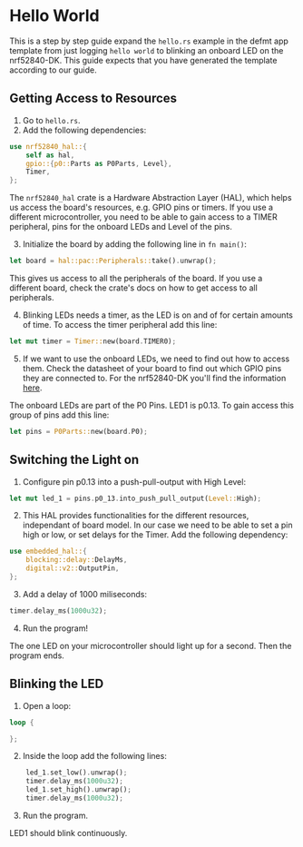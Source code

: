 # Hello World

This is a step by step guide expand the `hello.rs` example in the defmt app template from just logging `hello world` to blinking an onboard LED on the nrf52840-DK. This guide expects that you have generated the template according to our guide.

<!-- 1. Set up with cargo generate according to defmt_setup. 
2. TODO1 : Insert your name if it was not done automatically.
3. TODO 2: Replace placeholder for chip so that the line looks like this:
```toml
    runner = "probe-run --chip nRF52840_xxAA --defmt" 
```
4. TODO3: Set target to target = `thumbv7em-none-eabihf`
5. TODO4: Add the following dependencies in `cargo.toml`:
```toml
nrf52840-hal = "0.11.0"
embedded-hal = "0.2.4"
```
6. TODO5: In `lib.rs` replace `some-hal` with `nrf52840-hal`. -->

## Getting Access to Resources

1. Go to `hello.rs`.
2. Add the following dependencies:

```rust
use nrf52840_hal::{
    self as hal,
    gpio::{p0::Parts as P0Parts, Level},
    Timer,
};
```
The `nrf52840_hal` crate is a Hardware Abstraction Layer (HAL), which helps us access the board's resources, e.g. GPIO pins or timers. 
If you use a different microcontroller, you need to be able to gain access to a TIMER peripheral, pins for the onboard LEDs and Level of the pins.

3. Initialize the board by adding the following line in `fn main()`:
```rust
let board = hal::pac::Peripherals::take().unwrap();
```
This gives us access to all the peripherals of the board. If you use a different board, check the crate's docs on how to get access to all peripherals.

4. Blinking LEDs needs a timer, as the LED is on and of for certain amounts of time. To access the timer peripheral add this line:

```rust
let mut timer = Timer::new(board.TIMER0);
```

5. If we want to use the onboard LEDs, we need to find out how to access them. Check the datasheet of your board to find out which GPIO pins they are connected to. For the nrf52840-DK you'll find the information [here](https://infocenter.nordicsemi.com/index.jsp?topic=%2Fug_nrf52840_dk%2FUG%2Fnrf52840_DK%2Fhw_buttons_leds.html).

The onboard LEDs are part of the P0 Pins. LED1 is p0.13. To gain access this group of pins add this line:

```rust
let pins = P0Parts::new(board.P0);
```

## Switching the Light on
1. Configure pin p0.13 into a push-pull-output with High Level:

```rust
let mut led_1 = pins.p0_13.into_push_pull_output(Level::High);
```
2. This HAL provides functionalities for the different resources, independant of board model. In our case we need to be able to set a pin high or low, or set delays for the Timer. Add the following dependency:

```rust
use embedded_hal::{
    blocking::delay::DelayMs,
    digital::v2::OutputPin,
};
```


3. Add a delay of 1000 miliseconds:

```rust
timer.delay_ms(1000u32);
```
4. Run the program!

The one LED on your microcontroller should light up for a second. Then the program ends. 

## Blinking the LED

1. Open a loop:

```rust
loop {

};
```
2. Inside the loop add the following lines:

```rust
    led_1.set_low().unwrap();
    timer.delay_ms(1000u32);
    led_1.set_high().unwrap();
    timer.delay_ms(1000u32);
```

3. Run the program.

LED1 should blink continuously. 
